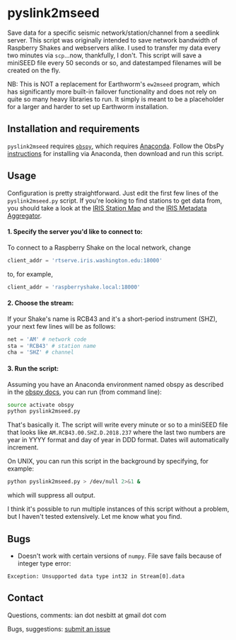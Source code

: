 # pyslink2mseed
Save data for a specific seismic network/station/channel from a seedlink server. This script was originally intended to save network bandwidth of Raspberry Shakes and webservers alike. I used to transfer my data every two minutes via `scp`...now, thankfully, I don't. This script will save a miniSEED file every 50 seconds or so, and datestamped filenames will be created on the fly.

NB: This is NOT a replacement for Earthworm's `ew2mseed` program, which has significantly more built-in failover functionality and does not rely on quite so many heavy libraries to run. It simply is meant to be a placeholder for a larger and harder to set up Earthworm installation.

## Installation and requirements

`pyslink2mseed` requires [`obspy`](https://www.obspy.org/), which requires [Anaconda](https://www.anaconda.com/download). Follow the ObsPy [instructions](https://github.com/obspy/obspy/wiki#installation) for installing via Anaconda, then download and run this script.

## Usage
Configuration is pretty straightforward. Just edit the first few lines of the `pyslink2mseed.py` script. If you're looking to find stations to get data from, you should take a look at the [IRIS Station Map](http://geoserver.iris.edu/stations) and the [IRIS Metadata Aggregator](http://ds.iris.edu/mda).

#### 1. Specify the server you'd like to connect to:
To connect to a Raspberry Shake on the local network, change
```python
client_addr = 'rtserve.iris.washington.edu:18000'
```
to, for example,
```python
client_addr = 'raspberryshake.local:18000'
```

#### 2. Choose the stream:
If your Shake's name is RCB43 and it's a short-period instrument (SHZ), your next few lines will be as follows:
```python
net = 'AM' # network code
sta = 'RCB43' # station name
cha = 'SHZ' # channel
```

#### 3. Run the script:
Assuming you have an Anaconda environment named obspy as described in the [obspy docs](https://github.com/obspy/obspy/wiki/Installation-via-Anaconda), you can run (from command line):
```bash
source activate obspy
python pyslink2mseed.py
```

That's basically it. The script will write every minute or so to a miniSEED file that looks like `AM.RCB43.00.SHZ.D.2018.237` where the last two numbers are year in YYYY format and day of year in DDD format. Dates will automatically increment.

On UNIX, you can run this script in the background by specifying, for example:
```bash
python pyslink2mseed.py > /dev/null 2>&1 &
```
which will suppress all output.

I think it's possible to run multiple instances of this script without a problem, but I haven't tested extensively. Let me know what you find.

## Bugs
- Doesn't work with certain versions of `numpy`. File save fails because of integer type error:
```
Exception: Unsupported data type int32 in Stream[0].data
```

## Contact

Questions, comments: ian dot nesbitt at gmail dot com

Bugs, suggestions: [submit an issue](https://github.com/iannesbitt/pyslink2mseed/issues)
